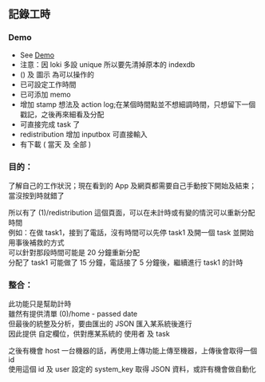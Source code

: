 ## 記錄工時
### Demo 
  - See [Demo](./demo/)
  - 注意：因 loki 多設 unique 所以要先清掉原本的 indexdb
  - () 及 圖示 為可以操作的
  - 已可設定工作時間
  - 已可添加 memo
  - 增加 stamp 想法及 action log;在某個時間點並不想細調時間，只想留下一個戳記，之後再來細看及分配
  - 可直接完成 task 了
  - redistribution 增加 inputbox 可直接輸入
  - 有下載 ( 當天 及 全部 )

### 目的：

了解自己的工作狀況；現在看到的 App 及網頁都需要自己手動按下開始及結束；當沒按到時就錯了  

所以有了 (1)/redistribution 這個頁面，可以在未計時或有變的情況可以重新分配時間  
例如：在做 task1，接到了電話，沒有時間可以先停 task1 及開一個 task 並開始  
用事後補救的方式  
可以針對那段時間可能是 20 分鐘重新分配  
分配了 task1 可能做了 15 分鐘，電話接了 5 分鐘後，繼續進行 task1 的計時

### 整合：
此功能只是幫助計時  
雖然有提供清單 (0)/home - passed date  
但最後的統整及分析，要由匯出的 JSON 匯入某系統後進行  
因此提供 自定欄位，供對應某系統的 使用者 及 task

之後有機會 host 一台機器的話，再使用上傳功能上傳至機器，上傳後會取得一個 id  
使用這個 id 及 user 設定的 system_key 取得 JSON 資料，或許有機會做自動化